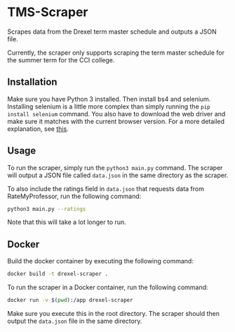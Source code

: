 # TMS-Scraper

Scrapes data from the Drexel term master schedule and outputs a JSON file.

Currently, the scraper only supports scraping the term master schedule for the summer term for the CCI college.

## Installation

Make sure you have Python 3 installed. Then install bs4 and selenium. Installing selenium is a little more complex than simply running the `pip install selenium` command. You also have to download the web driver and make sure it matches with the current browser version. For a more detailed explanation, see [this](https://selenium-python.readthedocs.io/installation.html).

## Usage

To run the scraper, simply run the `python3 main.py` command. The scraper will output a JSON file called `data.json` in the same directory as the scraper.

To also include the ratings field in `data.json` that requests data from RateMyProfessor, run the following command:

```bash
python3 main.py --ratings
```

Note that this will take a lot longer to run.

## Docker

Build the docker container by executing the following command:

```bash
docker build -t drexel-scraper .
```

To run the scraper in a Docker container, run the following command:

```bash
docker run -v $(pwd):/app drexel-scraper
```

Make sure you execute this in the root directory. The scraper should then output the `data.json` file in the same directory.
